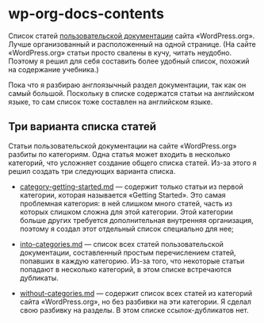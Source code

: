 # wp-org-docs-contents

Список статей [пользовательской документации](https://wordpress.org/support/) сайта «WordPress.org». Лучше организованный и расположенный на одной странице. (На сайте «WordPress.org» статьи просто свалены в кучу, читать неудобно. Поэтому я решил для себя составить более удобный список, похожий на содержание учебника.)

Пока что я разбираю англоязычный раздел документации, так как он самый большой. Поскольку в списке содержатся статьи на английском языке, то сам список тоже составлен на английском языке.

## Три варианта списка статей

Статьи пользовательской документации на сайте «WordPress.org» разбиты по категориям. Одна статья может входить в несколько категорий, что усложняет создание общего списка статей. Из-за этого я решил создать три следующих варианта списка.

- [category-getting-started.md](category-getting-started.md)&nbsp;— содержит только статьи из первой категории, которая называется «Getting Started». Это самая проблемная категория: в ней слишком много статей, часть из которых слишком сложна для этой категории. Этой категории больше других требуется дополнительная внутренняя организация, поэтому я создал этот отдельный список специально для нее;

- [into-categories.md](into-categories.md)&nbsp;— список всех статей пользовательской документации, составленный простым перечислением статей, попавших в каждую категорию. Из-за того, что некоторые статьи попадают в несколько категорий, в этом списке встречаются дубликаты.

- [without-categories.md](without-categories.md)&nbsp;— содержит список всех статей из категорий сайта «WordPress.org», но без разбивки на эти категории. Я сделал свою разбивку на разделы. В этом списке ссылок-дубликатов нет.
